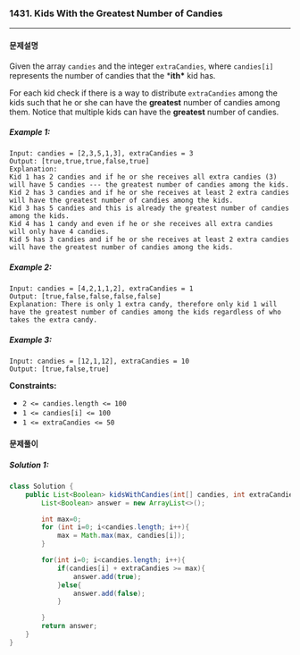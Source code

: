### 1431. Kids With the Greatest Number of Candies

---

#### 문제설명

Given the array `candies` and the integer `extraCandies`, where `candies[i]` represents the number of candies that the ***ith\*** kid has.

For each kid check if there is a way to distribute `extraCandies` among the kids such that he or she can have the **greatest** number of candies among them. Notice that multiple kids can have the **greatest** number of candies.

##### Example 1:

```
Input: candies = [2,3,5,1,3], extraCandies = 3
Output: [true,true,true,false,true] 
Explanation: 
Kid 1 has 2 candies and if he or she receives all extra candies (3) will have 5 candies --- the greatest number of candies among the kids. 
Kid 2 has 3 candies and if he or she receives at least 2 extra candies will have the greatest number of candies among the kids. 
Kid 3 has 5 candies and this is already the greatest number of candies among the kids. 
Kid 4 has 1 candy and even if he or she receives all extra candies will only have 4 candies. 
Kid 5 has 3 candies and if he or she receives at least 2 extra candies will have the greatest number of candies among the kids.
```

##### Example 2:

```
Input: candies = [4,2,1,1,2], extraCandies = 1
Output: [true,false,false,false,false] 
Explanation: There is only 1 extra candy, therefore only kid 1 will have the greatest number of candies among the kids regardless of who takes the extra candy.
```

##### Example 3:

```
Input: candies = [12,1,12], extraCandies = 10
Output: [true,false,true]
```

**Constraints:**

- `2 <= candies.length <= 100`
- `1 <= candies[i] <= 100`
- `1 <= extraCandies <= 50`



#### 문제풀이

##### Solution 1:

```java
class Solution {
    public List<Boolean> kidsWithCandies(int[] candies, int extraCandies) {
        List<Boolean> answer = new ArrayList<>();

        int max=0;
        for (int i=0; i<candies.length; i++){
            max = Math.max(max, candies[i]);
        }

        for(int i=0; i<candies.length; i++){
            if(candies[i] + extraCandies >= max){
                answer.add(true);
            }else{
                answer.add(false);
            }

        }
        return answer;
    }
}
```
